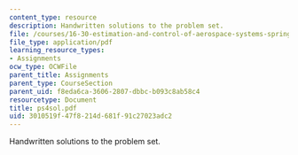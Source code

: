 ```yaml
---
content_type: resource
description: Handwritten solutions to the problem set.
file: /courses/16-30-estimation-and-control-of-aerospace-systems-spring-2004/3010519f47f8214d681f91c27023adc2_ps4sol.pdf
file_type: application/pdf
learning_resource_types:
- Assignments
ocw_type: OCWFile
parent_title: Assignments
parent_type: CourseSection
parent_uid: f8eda6ca-3606-2807-dbbc-b093c8ab58c4
resourcetype: Document
title: ps4sol.pdf
uid: 3010519f-47f8-214d-681f-91c27023adc2
---
```

Handwritten solutions to the problem set.

